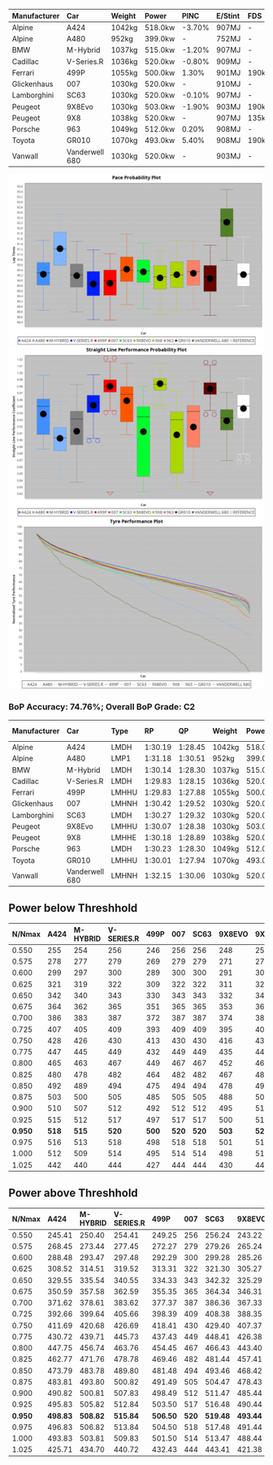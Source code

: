| Manufacturer | Car            | Weight | Power   | PINC    | E/Stint | FDS     |
|:-|:-|:-|:-|:-|:-|:-|
| Alpine       | A424           | 1042kg | 518.0kw | -3.70%  | 907MJ   |    -    |
| Alpine       | A480           | 952kg  | 399.0kw |    -    | 752MJ   |    -    |
| BMW          | M-Hybrid       | 1037kg | 515.0kw | -1.20%  | 907MJ   |    -    |
| Cadillac     | V-Series.R     | 1036kg | 520.0kw | -0.80%  | 909MJ   |    -    |
| Ferrari      | 499P           | 1055kg | 500.0kw | 1.30%   | 901MJ   | 190kph  |
| Glickenhaus  | 007            | 1030kg | 520.0kw |    -    | 910MJ   |    -    |
| Lamborghini  | SC63           | 1030kg | 520.0kw | -0.10%  | 907MJ   |    -    |
| Peugeot      | 9X8Evo         | 1030kg | 503.0kw | -1.90%  | 903MJ   | 190kph  |
| Peugeot      | 9X8            | 1038kg | 520.0kw |    -    | 907MJ   | 135kph  |
| Porsche      | 963            | 1049kg | 512.0kw | 0.20%   | 908MJ   |    -    |
| Toyota       | GR010          | 1070kg | 493.0kw | 5.40%   | 908MJ   | 190kph  |
| Vanwall      | Vanderwell 680 | 1030kg | 520.0kw |    -    | 903MJ   |    -    |

![PACECHART](./IMG/OFFICIAL.png)
![STRAIGHTLINEPERFORMANCECHART](./IMG/OFFICIAL_sp.png)
![TYREPERFORMANCECHART](./IMG/OFFICIAL_tw.png)

### BoP Accuracy: 74.76%; Overall BoP Grade: C2
| Manufacturer | Car            | Type  | RP      | QP      | Weight | Power¹  | Threshhold | PINC    | Power²   | E/Stint | AVG Vmax  | FDS     | RDLC | L/Stint | BOP-Grade | Model Accuracy | Model Points | Match% | SimDiff |
|:-|:-|:-|:-|:-|:-|:-|:-|:-|:-|:-|:-|:-|:-|:-|:-|:-|:-|:-|:-|
| Alpine       | A424           | LMDH  | 1:30.19 | 1:28.45 | 1042kg | 518.0kw | 250.0kph   | -3.70%  | 498.80kw |  907MJ  | 312.37kph |    -    | 1.02 | 40      | -A2       | 99.58%         | 1429         | 91.22% | #       |
| Alpine       | A480           | LMP1  | 1:31.18 | 1:30.51 |  952kg | 399.0kw | 0.0kph     |    -    | 399.00kw |  752MJ  | 300.39kph |    -    | 0.98 | 37      | +E2       | 94.94%         | 1689         | 52.75% | +0.37   |
| BMW          | M-Hybrid       | LMDH  | 1:30.14 | 1:28.30 | 1037kg | 515.0kw | 250.0kph   | -1.20%  | 508.80kw |  907MJ  | 309.14kph |    -    | 1.04 | 40      | -B1       | 99.97%         | 2912         | 88.43% | #       |
| Cadillac     | V-Series.R     | LMDH  | 1:29.83 | 1:28.15 | 1036kg | 520.0kw | 250.0kph   | -0.80%  | 515.80kw |  909MJ  | 314.69kph |    -    | 1.03 | 40      | -C2       | 99.49%         | 5225         | 70.50% | #       |
| Ferrari      | 499P           | LMHHU | 1:29.83 | 1:27.88 | 1055kg | 500.0kw | 250.0kph   | 1.30%   | 506.50kw |  901MJ  | 317.51kph | 190kph  | 1.04 | 40      | -D1       | 100.00%        | 5378         | 65.63% | #       |
| Glickenhaus  | 007            | LMHNH | 1:30.42 | 1:29.52 | 1030kg | 520.0kw | 0.0kph     |    -    | 520.00kw |  910MJ  | 318.24kph |    -    | 0.96 | 40      | +A2       | 93.90%         | 2170         | 92.39% | #       |
| Lamborghini  | SC63           | LMDH  | 1:30.27 | 1:29.32 | 1030kg | 520.0kw | 250.0kph   | -0.10%  | 519.50kw |  907MJ  | 310.46kph |    -    | 1.08 | 40      | -B1       | 100.00%        | 784          | 89.87% | #       |
| Peugeot      | 9X8Evo         | LMHHU | 1:30.07 | 1:28.38 | 1030kg | 503.0kw | 250.0kph   | -1.90%  | 493.40kw |  903MJ  | 319.25kph | 190kph  | 1.02 | 40      | -C1       | 100.00%        | 1459         | 76.10% | #       |
| Peugeot      | 9X8            | LMHHE | 1:30.18 | 1:28.89 | 1038kg | 520.0kw | 0.0kph     |    -    | 520.00kw |  907MJ  | 309.26kph | 135kph  | 1.04 | 40      | -A2       | 99.18%         | 4817         | 91.15% | +1.90   |
| Porsche      | 963            | LMDH  | 1:30.23 | 1:28.30 | 1049kg | 512.0kw | 250.0kph   | 0.20%   | 513.00kw |  908MJ  | 309.87kph |    -    | 1.02 | 40      | -A2       | 99.92%         | 14207        | 91.31% | #       |
| Toyota       | GR010          | LMHHU | 1:30.01 | 1:27.94 | 1070kg | 493.0kw | 250.0kph   | 5.40%   | 519.60kw |  908MJ  | 316.22kph | 190kph  | 1.03 | 40      | -B2       | 99.86%         | 4280         | 80.45% | #       |
| Vanwall      | Vanderwell 680 | LMHNH | 1:32.15 | 1:30.06 | 1030kg | 520.0kw | 0.0kph     |    -    | 520.00kw |  903MJ  | 313.18kph |    -    | 1.01 | 40      | +Ω1       | 95.82%         | 642          | 7.28%  | +1.37   |

## Power below Threshhold
| N/Nmax    | A424    | M-HYBRID | V-SERIES.R | 499P    | 007     | SC63    | 9X8EVO  | 9X8     | 963     | GR010   | VANDERWELL 680 | ​     | RPM      | A480    |
|:-|:-|:-|:-|:-|:-|:-|:-|:-|:-|:-|:-|:-|:-|:-|
|  0.550    |  255    |  254     |  256       |  246    |  256    |  256    |  248    |  256    |  252    |  243    |  256           |  ​    |   --     |   -     |
|  0.575    |  278    |  277     |  279       |  269    |  279    |  279    |  271    |  279    |  275    |  265    |  279           |  ​    |   --     |   -     |
|  0.600    |  299    |  297     |  300       |  289    |  300    |  300    |  291    |  300    |  296    |  285    |  300           |  ​    |   --     |   -     |
|  0.625    |  321    |  319     |  322       |  309    |  322    |  322    |  311    |  322    |  317    |  305    |  322           |  ​    |   --     |   -     |
|  0.650    |  342    |  340     |  343       |  330    |  343    |  343    |  332    |  343    |  338    |  325    |  343           |  ​    |   --     |   -     |
|  0.675    |  364    |  362     |  365       |  351    |  365    |  365    |  353    |  365    |  359    |  346    |  365           |  ​    |   --     |   -     |
|  0.700    |  386    |  383     |  387       |  372    |  387    |  387    |  374    |  387    |  381    |  367    |  387           |  ​    |   --     |   -     |
|  0.725    |  407    |  405     |  409       |  393    |  409    |  409    |  395    |  409    |  403    |  388    |  409           |  ​    |   --     |   -     |
|  0.750    |  428    |  426     |  430       |  413    |  430    |  430    |  416    |  430    |  423    |  407    |  430           |  ​    |   --     |   -     |
|  0.775    |  447    |  445     |  449       |  432    |  449    |  449    |  435    |  449    |  442    |  426    |  449           |  ​    |  5000    |  234    |
|  0.800    |  465    |  463     |  467       |  449    |  467    |  467    |  452    |  467    |  460    |  443    |  467           |  ​    |  5500    |  277    |
|  0.825    |  480    |  478     |  482       |  464    |  482    |  482    |  467    |  482    |  475    |  457    |  482           |  ​    |  6000    |  309    |
|  0.850    |  492    |  489     |  494       |  475    |  494    |  494    |  478    |  494    |  486    |  468    |  494           |  ​    |  6500    |  349    |
|  0.875    |  503    |  500     |  505       |  485    |  505    |  505    |  488    |  505    |  497    |  478    |  505           |  ​    |  7000    |  390    |
|  0.900    |  510    |  507     |  512       |  492    |  512    |  512    |  495    |  512    |  504    |  485    |  512           |  ​    |  7500    |  400    |
|  0.925    |  515    |  512     |  517       |  497    |  517    |  517    |  500    |  517    |  509    |  490    |  517           |  ​    |  8000    |  396    |
| **0.950** | **518** | **515**  | **520**    | **500** | **520** | **520** | **503** | **520** | **512** | **493** | **520**        | **​** | **8500** | **399** |
|  0.975    |  516    |  513     |  518       |  498    |  518    |  518    |  501    |  518    |  510    |  491    |  518           |  ​    |  9000    |  200    |
|  1.000    |  512    |  509     |  514       |  495    |  514    |  514    |  498    |  514    |  506    |  488    |  514           |  ​    |   --     |   -     |
|  1.025    |  442    |  440     |  444       |  427    |  444    |  444    |  430    |  444    |  437    |  421    |  444           |  ​    |   --     |   -     |

## Power above Threshhold
| N/Nmax    | A424       | M-HYBRID   | V-SERIES.R | 499P       | 007     | SC63       | 9X8EVO     | 9X8     | 963        | GR010      | VANDERWELL 680 | ​     | RPM      | A480    |
|:-|:-|:-|:-|:-|:-|:-|:-|:-|:-|:-|:-|:-|:-|:-|
|  0.550    |  245.41    |  250.40    |  254.41    |  249.25    |  256    |  256.24    |  243.22    |  256    |  253.01    |  256.31    |  256           |  ​    |   --     |   -     |
|  0.575    |  268.45    |  273.44    |  277.45    |  272.27    |  279    |  279.26    |  265.24    |  279    |  276.01    |  279.33    |  279           |  ​    |   --     |   -     |
|  0.600    |  288.48    |  293.47    |  297.48    |  292.29    |  300    |  299.28    |  285.26    |  300    |  296.01    |  299.36    |  300           |  ​    |   --     |   -     |
|  0.625    |  308.52    |  314.51    |  319.52    |  313.31    |  322    |  321.30    |  305.27    |  322    |  317.01    |  321.38    |  322           |  ​    |   --     |   -     |
|  0.650    |  329.55    |  335.54    |  340.55    |  334.33    |  343    |  342.32    |  325.29    |  343    |  338.02    |  342.41    |  343           |  ​    |   --     |   -     |
|  0.675    |  350.59    |  357.58    |  362.59    |  355.35    |  365    |  364.34    |  346.31    |  365    |  360.02    |  364.44    |  365           |  ​    |   --     |   -     |
|  0.700    |  371.62    |  378.61    |  383.62    |  377.37    |  387    |  386.36    |  367.33    |  387    |  382.02    |  386.46    |  387           |  ​    |   --     |   -     |
|  0.725    |  392.66    |  399.64    |  405.66    |  398.39    |  409    |  408.38    |  388.35    |  409    |  403.02    |  408.49    |  409           |  ​    |   --     |   -     |
|  0.750    |  411.69    |  420.68    |  426.69    |  418.41    |  430    |  429.40    |  407.37    |  430    |  424.02    |  429.51    |  430           |  ​    |   --     |   -     |
|  0.775    |  430.72    |  439.71    |  445.73    |  437.43    |  449    |  448.41    |  426.38    |  449    |  443.02    |  448.54    |  449           |  ​    |  5000    |  234    |
|  0.800    |  447.75    |  456.74    |  463.76    |  454.45    |  467    |  466.43    |  443.40    |  467    |  461.02    |  466.56    |  467           |  ​    |  5500    |  277    |
|  0.825    |  462.77    |  471.76    |  478.78    |  469.46    |  482    |  481.44    |  457.41    |  482    |  476.02    |  481.58    |  482           |  ​    |  6000    |  309    |
|  0.850    |  473.79    |  483.78    |  489.80    |  481.48    |  494    |  493.46    |  468.42    |  494    |  487.02    |  493.59    |  494           |  ​    |  6500    |  349    |
|  0.875    |  483.81    |  493.80    |  500.82    |  491.49    |  505    |  504.47    |  478.43    |  505    |  498.02    |  504.60    |  505           |  ​    |  7000    |  390    |
|  0.900    |  490.82    |  500.81    |  507.83    |  498.49    |  512    |  511.47    |  485.44    |  512    |  505.02    |  511.61    |  512           |  ​    |  7500    |  400    |
|  0.925    |  495.83    |  505.82    |  512.84    |  503.50    |  517    |  516.48    |  490.44    |  517    |  510.02    |  516.62    |  517           |  ​    |  8000    |  396    |
| **0.950** | **498.83** | **508.82** | **515.84** | **506.50** | **520** | **519.48** | **493.44** | **520** | **513.02** | **519.62** | **520**        | **​** | **8500** | **399** |
|  0.975    |  496.83    |  506.82    |  513.84    |  504.50    |  518    |  517.48    |  491.44    |  518    |  511.02    |  517.62    |  518           |  ​    |  9000    |  200    |
|  1.000    |  493.83    |  503.81    |  509.83    |  501.50    |  514    |  513.47    |  488.44    |  514    |  507.02    |  513.61    |  514           |  ​    |   --     |   -     |
|  1.025    |  425.71    |  434.70    |  440.72    |  432.43    |  444    |  443.41    |  421.38    |  444    |  438.02    |  443.53    |  444           |  ​    |   --     |   -     |
